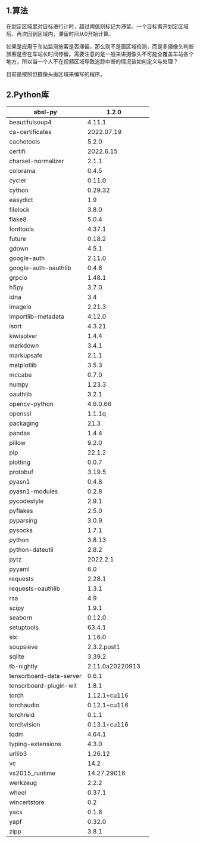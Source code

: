 ## 1.算法

在划定区域里对目标进行计时，超过阈值则标记为滞留。一个目标离开划定区域后，再次回到区域内，滞留时间从0开始计算。

如果是应用于车站监测旅客是否滞留，那么则不是画区域检测，而是多摄像头判断旅客是否在车站长时间停留。需要注意的是一般来讲摄像头不可能全覆盖车站各个地方，所以当一个人不在视频区域导致追踪中断的情况该如何定义与处理？

目前是按照但摄像头画区域来编写的程序。

## 2.Python库

| absl-py                 | 1.2.0           |      |
| ----------------------- | --------------- | ---- |
| beautifulsoup4          | 4.11.1          |      |
| ca-certificates         | 2022.07.19      |      |
| cachetools              | 5.2.0           |      |
| certifi                 | 2022.6.15       |      |
| charset-normalizer      | 2.1.1           |      |
| colorama                | 0.4.5           |      |
| cycler                  | 0.11.0          |      |
| cython                  | 0.29.32         |      |
| easydict                | 1.9             |      |
| filelock                | 3.8.0           |      |
| flake8                  | 5.0.4           |      |
| fonttools               | 4.37.1          |      |
| future                  | 0.18.2          |      |
| gdown                   | 4.5.1           |      |
| google-auth             | 2.11.0          |      |
| google-auth-oauthlib    | 0.4.6           |      |
| grpcio                  | 1.48.1          |      |
| h5py                    | 3.7.0           |      |
| idna                    | 3.4             |      |
| imageio                 | 2.21.3          |      |
| importlib-metadata      | 4.12.0          |      |
| isort                   | 4.3.21          |      |
| kiwisolver              | 1.4.4           |      |
| markdown                | 3.4.1           |      |
| markupsafe              | 2.1.1           |      |
| matplotlib              | 3.5.3           |      |
| mccabe                  | 0.7.0           |      |
| numpy                   | 1.23.3          |      |
| oauthlib                | 3.2.1           |      |
| opencv-python           | 4.6.0.66        |      |
| openssl                 | 1.1.1q          |      |
| packaging               | 21.3            |      |
| pandas                  | 1.4.4           |      |
| pillow                  | 9.2.0           |      |
| pip                     | 22.1.2          |      |
| plotting                | 0.0.7           |      |
| protobuf                | 3.19.5          |      |
| pyasn1                  | 0.4.8           |      |
| pyasn1-modules          | 0.2.8           |      |
| pycodestyle             | 2.9.1           |      |
| pyflakes                | 2.5.0           |      |
| pyparsing               | 3.0.9           |      |
| pysocks                 | 1.7.1           |      |
| python                  | 3.8.13          |      |
| python-dateutil         | 2.8.2           |      |
| pytz                    | 2022.2.1        |      |
| pyyaml                  | 6.0             |      |
| requests                | 2.28.1          |      |
| requests-oauthlib       | 1.3.1           |      |
| rsa                     | 4.9             |      |
| scipy                   | 1.9.1           |      |
| seaborn                 | 0.12.0          |      |
| setuptools              | 63.4.1          |      |
| six                     | 1.16.0          |      |
| soupsieve               | 2.3.2.post1     |      |
| sqlite                  | 3.39.2          |      |
| tb-nightly              | 2.11.0a20220913 |      |
| tensorboard-data-server | 0.6.1           |      |
| tensorboard-plugin-wit  | 1.8.1           |      |
| torch                   | 1.12.1+cu116    |      |
| torchaudio              | 0.12.1+cu116    |      |
| torchreid               | 0.1.1           |      |
| torchvision             | 0.13.1+cu116    |      |
| tqdm                    | 4.64.1          |      |
| typing-extensions       | 4.3.0           |      |
| urllib3                 | 1.26.12         |      |
| vc                      | 14.2            |      |
| vs2015_runtime          | 14.27.29016     |      |
| werkzeug                | 2.2.2           |      |
| wheel                   | 0.37.1          |      |
| wincertstore            | 0.2             |      |
| yacs                    | 0.1.8           |      |
| yapf                    | 0.32.0          |      |
| zipp                    | 3.8.1           |      |